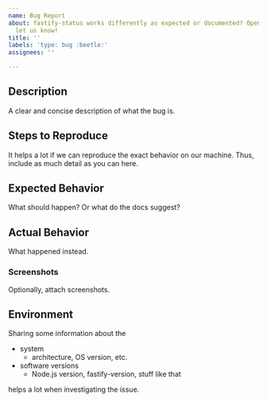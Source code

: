 ```yaml
---
name: Bug Report
about: fastify-status works differently as expected or documented? Open a bug report and
  let us know!
title: ''
labels: 'type: bug :beetle:'
assignees: ''

---
```


## Description

A clear and concise description of what the bug is.

## Steps to Reproduce

It helps a lot if we can reproduce the exact behavior on our machine. Thus, include as much detail as you can here.

## Expected Behavior

What should happen? Or what do the docs suggest?

## Actual Behavior

What happened instead.

### Screenshots

Optionally, attach screenshots.

## Environment

Sharing some information about the 

  * system
     * architecture, OS version, etc.
  * software versions
     * Node.js version, fastify-version, stuff like that

helps a lot when investigating the issue.
